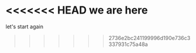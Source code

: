 <<<<<<< HEAD
we are here
=======
let's start again
>>>>>>> 2736e2bc241199996d190e736c3337931c75a48a
